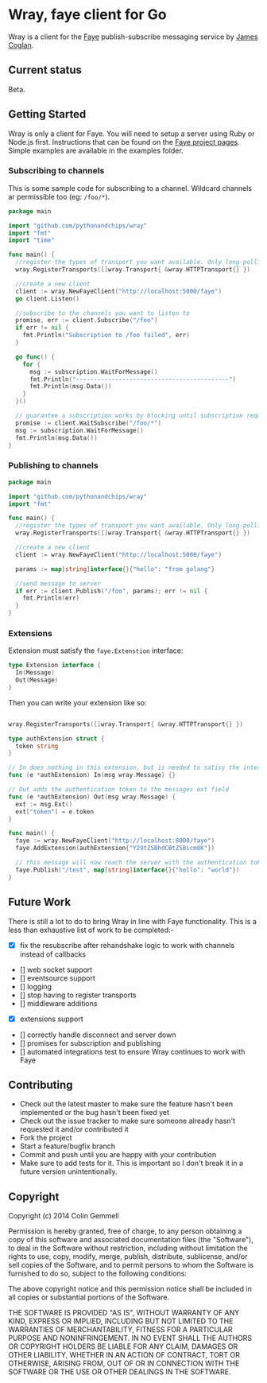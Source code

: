 # Wray, faye client for Go

Wray is a client for the [Faye](http://faye.jcoglan.com) publish-subscribe messaging service by [James Coglan](https://twitter.com/jcoglan).

## Current status

Beta.

## Getting Started

Wray is only a client for Faye. You will need to setup a server using Ruby or Node.js first. Instructions that can be found on the [Faye project pages](http://faye.jcoglan.com/).  Simple examples are available in the examples folder.

### Subscribing to channels

This is some sample code for subscribing to a channel.  Wildcard channels ar permissible too (eg: `/foo/*`).

```go
package main

import "github.com/pythonandchips/wray"
import "fmt"
import "time"

func main() {
  //register the types of transport you want available. Only long-polling is currently supported
  wray.RegisterTransports([]wray.Transport{ &wray.HTTPTransport{} })

  //create a new client
  client := wray.NewFayeClient("http://localhost:5000/faye")
  go client.Listen()

  //subscribe to the channels you want to listen to
  promise, err := client.Subscribe("/foo")
  if err != nil {
    fmt.Println("Subscription to /foo failed", err)
  }

  go func() {
    for {
      msg := subscription.WaitForMessage()
      fmt.Println("-------------------------------------------")
      fmt.Println(msg.Data())
    }
  }()

  // guarantee a subscription works by blocking until subscription request is received by server
  promise := client.WaitSubscribe("/foo/*")
  msg := subscription.WaitForMessage()
  fmt.Println(msg.Data())
}
```

### Publishing to channels

```go
package main

import "github.com/pythonandchips/wray"
import "fmt"

func main() {
  //register the types of transport you want available. Only long-polling is currently supported
  wray.RegisterTransports([]wray.Transport{ &wray.HTTPTransport{} })

  //create a new client
  client := wray.NewFayeClient("http://localhost:5000/faye")

  params := map[string]interface{}{"hello": "from golang"}

  //send message to server
  if err := client.Publish("/foo", params); err != nil {
    fmt.Println(err)
  }
}
```

### Extensions

Extension must satisfy the `faye.Extenstion` interface:

```go
type Extension interface {
  In(Message)
  Out(Message)
}
```

Then you can write your extension like so:

```go

wray.RegisterTransports([]wray.Transport{ &wray.HTTPTransport{} })

type authExtension struct {
  token string
}

// In does nothing in this extension, but is needed to satisy the interface
func (e *authExtension) In(msg wray.Message) {}

// Out adds the authentication token to the messages ext field
func (e *authExtension) Out(msg wray.Message) {
  ext := msg.Ext()
  ext["token"] = e.token
}

func main() {
  faye := wray.NewFayeClient("http://localhost:8000/faye")
  faye.AddExtension(authExtension{"Y29tZSBhdCBtZSBicm8K"})

  // this message will now reach the server with the authentication token attached
  faye.Publish("/test", map[string]interface{}{"hello": "world"})
}
```

## Future Work

There is still a lot to do to bring Wray in line with Faye functionality. This is a less than exhaustive list of work to be completed:-

- [x] fix the resubscribe after rehandshake logic to work with channels instead of callbacks
- [] web socket support
- [] eventsource support
- [] logging
- [] stop having to register transports
- [] middleware additions
- [x] extensions support
- [] correctly handle disconnect and server down
- [] promises for subscription and publishing
- [] automated integrations test to ensure Wray continues to work with Faye

## Contributing

* Check out the latest master to make sure the feature hasn't been implemented or the bug hasn't been fixed yet
* Check out the issue tracker to make sure someone already hasn't requested it and/or contributed it
* Fork the project
* Start a feature/bugfix branch
* Commit and push until you are happy with your contribution
* Make sure to add tests for it. This is important so I don't break it in a future version unintentionally.

## Copyright

Copyright (c) 2014 Colin Gemmell

Permission is hereby granted, free of charge, to any person obtaining
a copy of this software and associated documentation files (the
"Software"), to deal in the Software without restriction, including
without limitation the rights to use, copy, modify, merge, publish,
distribute, sublicense, and/or sell copies of the Software, and to
permit persons to whom the Software is furnished to do so, subject to
the following conditions:

The above copyright notice and this permission notice shall be
included in all copies or substantial portions of the Software.

THE SOFTWARE IS PROVIDED "AS IS", WITHOUT WARRANTY OF ANY KIND,
EXPRESS OR IMPLIED, INCLUDING BUT NOT LIMITED TO THE WARRANTIES OF
MERCHANTABILITY, FITNESS FOR A PARTICULAR PURPOSE AND
NONINFRINGEMENT. IN NO EVENT SHALL THE AUTHORS OR COPYRIGHT HOLDERS BE
LIABLE FOR ANY CLAIM, DAMAGES OR OTHER LIABILITY, WHETHER IN AN ACTION
OF CONTRACT, TORT OR OTHERWISE, ARISING FROM, OUT OF OR IN CONNECTION
WITH THE SOFTWARE OR THE USE OR OTHER DEALINGS IN THE SOFTWARE.

